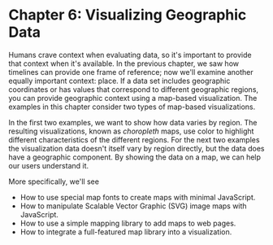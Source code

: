 # Chapter 6: Visualizing Geographic Data

Humans crave context when evaluating data, so it's important to provide that context when it's available. In the previous chapter, we saw how timelines can provide one frame of reference; now we'll examine another equally important context: place. If a data set includes geographic coordinates or has values that correspond to different geographic regions, you can provide geographic context using a map-based visualization. The examples in this chapter consider two types of map-based visualizations. 

In the first two examples, we want to show how data varies by region. The resulting visualizations, known as _choropleth_ maps, use color to highlight different characteristics of the different regions. For the next two examples the visualization data doesn't itself vary by region directly, but the data does have a geographic component. By showing the data on a map, we can help our users understand it.

 More specifically, we'll see

* How to use special map fonts to create maps with minimal JavaScript.
* How to manipulate Scalable Vector Graphic (<span class="smcp">SVG</span>) image maps with JavaScript.
* How to use a simple mapping library to add maps to web pages.
* How to integrate a full-featured map library into a visualization.

